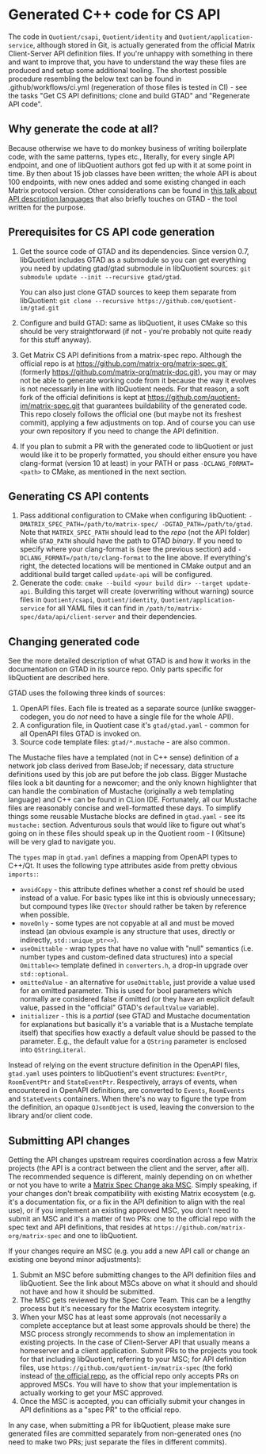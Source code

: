 # Generated C++ code for CS API

The code in `Quotient/csapi`, `Quotient/identity` and
`Quotient/application-service`, although stored in Git, is actually generated
from the official Matrix Client-Server API definition files. If you're unhappy
with something in there and want to improve that, you have to understand the way
these files are produced and setup some additional tooling. The shortest
possible procedure resembling the below text can be found in
.github/workflows/ci.yml (regeneration of those files is tested in CI) - see
the tasks "Get CS API definitions; clone and build GTAD" and
"Regenerate API code".

## Why generate the code at all?

Because otherwise we have to do monkey business of writing boilerplate code,
with the same patterns, types etc., literally, for every single API endpoint,
and one of libQuotient authors got fed up with it at some point in time.
By then about 15 job classes have been written; the whole API is about 100
endpoints, with new ones added and some existing changed in each Matrix protocol
version. Other considerations can be found in
[this talk about API description languages](https://youtu.be/W5TmRozH-rg)
that also briefly touches on GTAD - the tool written for the purpose.

## Prerequisites for CS API code generation

1. Get the source code of GTAD and its dependencies. Since version 0.7, 
   libQuotient includes GTAD as a submodule so you can get everything you need
   by updating gtad/gtad submodule in libQuotient sources:
   `git submodule update --init --recursive gtad/gtad`.

   You can also just clone GTAD sources to keep them separate from libQuotient:
   `git clone --recursive https://github.com/quotient-im/gtad.git`
2. Configure and build GTAD: same as libQuotient, it uses CMake so this should
   be very straightforward (if not - you're probably not quite ready for this
   stuff anyway).
3. Get Matrix CS API definitions from a matrix-spec repo. Although the official
   repo is at https://github.com/matrix-org/matrix-spec.git` (formerly
   https://github.com/matrix-org/matrix-doc.git), you may or may not be able
   to generate working code from it because the way it evolves is not
   necessarily in line with libQuotient needs. For that reason, a soft fork
   of the official definitions is kept at
   https://github.com/quotient-im/matrix-spec.git that guarantees buildability
   of the generated code. This repo closely follows the official one (but maybe
   not its freshest commit), applying a few adjustments on top. And of course
   you can use your own repository if you need to change the API definition.
4. If you plan to submit a PR with the generated code to libQuotient or just
   would like it to be properly formatted, you should either ensure you have
   clang-format (version 10 at least) in your PATH or pass
   `-DCLANG_FORMAT=<path>` to CMake, as mentioned in the next section.

## Generating CS API contents

1. Pass additional configuration to CMake when configuring libQuotient:
   `-DMATRIX_SPEC_PATH=/path/to/matrix-spec/ -DGTAD_PATH=/path/to/gtad`.
   Note that `MATRIX_SPEC_PATH` should lead to the _repo_ (not the API folder)
   while `GTAD_PATH` should have the path to GTAD _binary_. If you need
   to specify where your clang-format is (see the previous section) add
   `-DCLANG_FORMAT=/path/to/clang-format` to the line above. If everything's
   right, the detected locations will be mentioned in CMake output and
   an additional build target called `update-api` will be configured.
2. Generate the code: `cmake --build <your build dir> --target update-api`.
   Building this target will create (overwriting without warning) source files
   in `Quotient/csapi`, `Quotient/identity`, `Quotient/application-service` for
   all YAML files it can find in `/path/to/matrix-spec/data/api/client-server`
   and their dependencies.

## Changing generated code

See the more detailed description of what GTAD is and how it works in
the documentation on GTAD in its source repo. Only parts specific for
libQuotient are described here.

GTAD uses the following three kinds of sources:
1. OpenAPI files. Each file is treated as a separate source (unlike
   swagger-codegen, you do _not_ need to have a single file for the whole API).
2. A configuration file, in Quotient case it's `gtad/gtad.yaml` - common for
   all OpenAPI files GTAD is invoked on.
3. Source code template files: `gtad/*.mustache` - are also common.

The Mustache files have a templated (not in C++ sense) definition of a network
job class derived from BaseJob; if necessary, data structure definitions used
by this job are put before the job class. Bigger Mustache files look a bit
daunting for a newcomer; and the only known highlighter that can handle
the combination of Mustache (originally a web templating language) and C++ can
be found in CLion IDE. Fortunately, all our Mustache files are reasonably
concise and well-formatted these days.
To simplify things some reusable Mustache blocks are defined in `gtad.yaml` -
see its `mustache:` section. Adventurous souls that would like to figure out
what's going on in these files should speak up in the Quotient room -
I (Kitsune) will be very glad to navigate you.

The `types` map in `gtad.yaml` defines a mapping from OpenAPI types to C++/Qt.
It uses the following type attributes aside from pretty obvious `imports:`:
* `avoidCopy` - this attribute defines whether a const ref should be used
  instead of a value. For basic types like int this is obviously unnecessary;
  but compound types like `QVector` should rather be taken by reference when
  possible.
* `moveOnly` - some types are not copyable at all and must be moved instead
  (an obvious example is any structure that uses, directly or indirectly,
  `std::unique_ptr<>`).
* `useOmittable` - wrap types that have no value with "null" semantics
  (i.e. number types and custom-defined data structures) into a special
  `Omittable<>` template defined in `converters.h`, a drop-in upgrade over
  `std::optional`.
* `omittedValue` - an alternative for `useOmittable`, just provide a value used
  for an omitted parameter. This is used for bool parameters which normally are
  considered false if omitted (or they have an explicit default value, passed
  in the "official" GTAD's `defaultValue` variable).
* `initializer` - this is a _partial_ (see GTAD and Mustache documentation for
  explanations but basically it's a variable that is a Mustache template itself)
  that specifies how exactly a default value should be passed to the parameter.
  E.g., the default value for a `QString` parameter is enclosed into
  `QStringLiteral`.

Instead of relying on the event structure definition in the OpenAPI files,
`gtad.yaml` uses pointers to libQuotient's event structures: `EventPtr`,
`RoomEventPtr` and `StateEventPtr`. Respectively, arrays of events, when
encountered in OpenAPI definitions, are converted to `Events`, `RoomEvents`
and `StateEvents` containers. When there's no way to figure the type from
the definition, an opaque `QJsonObject` is used, leaving the conversion
to the library and/or client code.

## Submitting API changes

Getting the API changes upstream requires coordination across a few Matrix
projects (the API is a contract between the client and the server, after all).
The recommended sequence is different, mainly depending on on whether or not
you have to write a
[Matrix Spec Change aka MSC](https://matrix.org/docs/spec/proposals). Simply
speaking, if your changes don't break compatibility with existing Matrix
ecosystem (e.g. it's a documentation fix, or a fix in the API definition
to align with the real use), or if you implement an existing approved MSC,
you don't need to submit an MSC and it's a matter of two PRs: one to
the official repo with the spec text and API definitions, that resides at
`https://github.com/matrix-org/matrix-spec` and one to libQuotient.

If your changes require an MSC (e.g. you add a new API call or change
an existing one beyond minor adjustments):

1. Submit an MSC before submitting changes to the API definition files and
   libQuotient. See the link about MSCs above on what it should and should not
   have and how it should be submitted.
2. The MSC gets reviewed by the Spec Core Team. This can be a lengthy process
   but it's necessary for the Matrix ecosystem integrity.
3. When your MSC has at least some approvals (not necessarily a complete
   acceptance but at least some approvals should be there) the MSC process
   strongly recommends to show an implementation in existing projects. In
   the case of Client-Server API that usually means a homeserver and a client
   application. Submit PRs to the projects you took for that including
   libQuotient, referring to your MSC; for API definition files, use 
   `https://github.com/quotient-im/matrix-spec` (the fork) instead of
   [the official repo](`https://github.com/matrix-org/matrix-spec`), as
   the official repo only accepts PRs on approved MSCs. You will have to show
   that your implementation is actually working to get your MSC approved.
4. Once the MSC is accepted, you can officially submit your changes in API
   definitions as a "spec PR" to the official repo.

In any case, when submitting a PR for libQuotient, please make sure generated
files are committed separately from non-generated ones (no need to make two PRs;
just separate the files in different commits).
